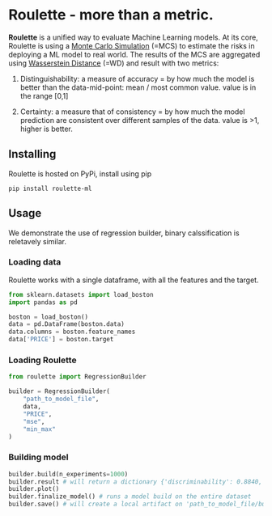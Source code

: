 # Roulette - more than a metric.

__Roulette__ is a unified way to evaluate Machine Learning models. At its core, Roulette is using a [Monte Carlo Simulation](https://en.wikipedia.org/wiki/Monte_Carlo_method) (=MCS) to estimate the risks in deploying a ML model to real world. The results of the MCS are aggregated using [Wasserstein Distance](https://en.wikipedia.org/wiki/Wasserstein_metric) (=WD) and result with two metrics:

1. Distinguishability: a measure of accuracy = by how much the model is better than the data-mid-point: mean / most common value. value is in the range [0,1]

2. Certainty: a measure that of consistency = by how much the model prediction are consistent over different samples of the data. value is >1, higher is better.


## Installing

Roulette is hosted on PyPi, install using pip

```pip install roulette-ml```

## Usage 

We demonstrate the use of regression builder, binary calssification is reletavely similar.

### Loading data

Roulette works with a single dataframe, with all the features and the target.

```python
from sklearn.datasets import load_boston
import pandas as pd

boston = load_boston()
data = pd.DataFrame(boston.data)
data.columns = boston.feature_names
data['PRICE'] = boston.target
```

### Loading __Roulette__

```python
from roulette import RegressionBuilder

builder = RegressionBuilder(
    "path_to_model_file",
    data,
    "PRICE",
    "mse",
    "min_max"
)
```

### Building model

```python
builder.build(n_experiments=1000)
builder.result # will return a dictionary {'discriminability': 0.8840, 'certainty': 8.245}
builder.plot()
builder.finalize_model() # runs a model build on the entire dataset
builder.save() # will create a local artifact on 'path_to_model_file/builder'
```